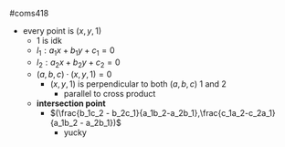 #coms418 
- every point is $(x,y,1)$
	- 1 is idk
	- $l_1: a_1x + b_1y + c_1 = 0$
	- $l_2: a_2x + b_2y + c_2 = 0$
	- $(a,b,c) \cdot (x,y,1) = 0$
		- $(x,y,1)$ is perpendicular to both $(a,b,c)$ 1 and 2
			- parallel to cross product 
	- **intersection point**
		- $(\frac{b_1c_2 - b_2c_1}{a_1b_2-a_2b_1},\frac{c_1a_2-c_2a_1}{a_1b_2 - a_2b_1})$
			- yucky